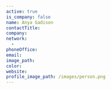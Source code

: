```yaml
---
active: true
is_company: false
name: Anya Gadison
contactTitle:
company:
network:
  -
phoneOffice:
email:
image_path:
color:
website:
profile_image_path: /images/person.png
---
```

